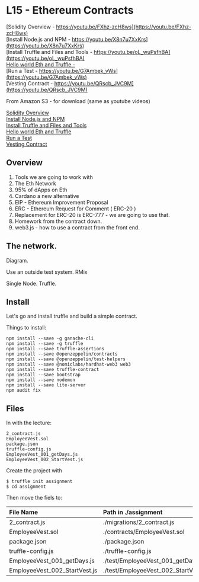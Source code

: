 













# L15 - Ethereum Contracts

[Solidity Overview - https://youtu.be/FXhz-zcH8ws](https://youtu.be/FXhz-zcH8ws)<br>
[Install Node.js and NPM - https://youtu.be/X8n7u7XxKrs](https://youtu.be/X8n7u7XxKrs)<br>
[Install Truffle and Files and Tools - https://youtu.be/oL_wuPsfhBA](https://youtu.be/oL_wuPsfhBA)<br>
[Hello world Eth and Truffle - ]()<br>
[Run a Test - https://youtu.be/G7Ambek_vWs](https://youtu.be/G7Ambek_vWs)<br>
[Vesting Contract - https://youtu.be/QRscb_JVC9M](https://youtu.be/QRscb_JVC9M)<br>

From Amazon S3 - for download (same as youtube videos)

[Solidity Overview](http://uw-s20-2015.s3.amazonaws.com/4010-L15-pt1-solidity-eth-overview.mp4)<br>
[Install Node.js and NPM](http://uw-s20-2015.s3.amazonaws.com/4010-L15-pt2-install-npm-and-node.mp4)<br>
[Install Truffle and Files and Tools](http://uw-s20-2015.s3.amazonaws.com/4010-L15-pt3-install-truffle-and-tools.mp4)<br>
[Hello world Eth and Truffle](http://uw-s20-2015.s3.amazonaws.com/4010-L15-pt4-hello-world-truffle-solidity.mp4)<br>
[Run a Test](http://uw-s20-2015.s3.amazonaws.com/4010-L15-pt5-run-truffle-test-on-completed-code.mp4)<br>
[Vesting Contract](http://uw-s20-2015.s3.amazonaws.com/4010-L15-pt6-vesting-contract-walkthrough.mp4)<br>

## Overview

1. Tools we are going to work with
2. The Eth Network
3. 95% of dApps on Eth
4. Cardano a new alternative
5. EIP - Ethereum Improvement Proposal
6. ERC - Ethereum Request for Comment ( ERC-20 )
7. Replacement for ERC-20 is ERC-777 - we are going to use that.
8. Homework from the contract down.
8. web3.js - how to use a contract from the front end.

## The network.

Diagram.

Use an outside test system. RMix

Single Node. Truffle.

## Install

Let's go and install truffle and build a simple contract.

Things to install:

```
npm install --save -g ganache-cli
npm install --save -g truffle
npm install --save truffle-assertions
npm install --save @openzeppelin/contracts
npm install --save @openzeppelin/test-helpers
npm install --save @nomiclabs/hardhat-web3 web3
npm install --save truffle-contract
npm install --save bootstrap
npm install --save nodemon
npm install --save lite-server
npm audit fix

```

## Files

In with the lecture:

```
2_contract.js
EmployeeVest.sol
package.json
truffle-config.js
EmployeeVest_001_getDays.js
EmployeeVest_002_StartVest.js
```

Create the project with

```
$ truffle init assignment
$ cd assignment
```

Then move the fiels to:


| File Name | Path in ./assignment |
|:----------|:-----------------------------|
|     2_contract.js       |   ./migrations/2_contract.js   |
|     EmployeeVest.sol       |   ./contracts/EmployeeVest.sol   |
|     package.json       |   ./package.json   |
|     truffle-config.js       |   ./truffle-config.js   |
|     EmployeeVest_001_getDays.js       |   ./test/EmployeeVest_001_getDays.js   |
|     EmployeeVest_002_StartVest.js       |   ./test/EmployeeVest_002_StartVest.js   |



